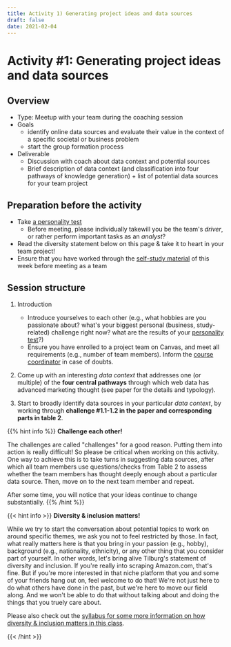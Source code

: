 ```yaml
---
title: Activity 1) Generating project ideas and data sources
draft: false
date: 2021-02-04
---
```


# Activity #1: Generating project ideas and data sources

## Overview
- Type: Meetup with your team during the coaching session 
- Goals
  - identify online data sources and evaluate their value in the context of a specific societal or business problem
  - start the group formation process 
- Deliverable
  - Discussion with coach about data context and potential sources
  - Brief description of data context (and classification into four pathways of knowledge generation) + list of potential data sources for your team project


## Preparation before the activity

- Take [a personality test](https://www.123test.com/team-roles-test/)
  - Before meeting, please individually takewill you be the team's *driver*, or rather perform important tasks as an *analyst*?
- Read the diversity statement below on this page & take it to heart in your team project!
- Ensure that you have worked through the [self-study material](/docs/modules/week2) of this week before meeting as a team

## Session structure

1. Introduction
    -  Introduce yourselves to each other (e.g., what hobbies are you passionate about? what's your biggest personal (business, study-related) challenge right now? what are the results of your [personality test](https://www.123test.com/team-roles-test/)?)
    - Ensure you have enrolled to a project team on Canvas, and meet all requirements (e.g., number of team members). Inform the [course coordinator](/docs/course/support) in case of doubts.

2. Come up with an interesting *data context* that addresses one (or multiple) of the __four central pathways__ through which web data has advanced marketing thought (see paper for the details and typology).

3. Start to broadly identify data sources in your particular *data context*, by working through __challenge #1.1-1.2 in the paper and corresponding parts in table 2__.

<!--
4. Submit a brief document on Canvas (PDF), containing your team number and two sections:
    - Motivation of your data context (why do you think it's important?!), and explanation which four pathways are being addressed [100 words]
    - A list of data sources (including links) that you are considering to use (does not need to be your final decision!). Explicitly mention web scraping vs. APIs for each source. [max. 10]
-->

{{% hint info %}}
__Challenge each other!__

The challenges are called "challenges" for a good reason. Putting them into action is really difficult! So please be critical when working on this activity. One way to achieve this is to take turns in suggesting data sources, after which all team members use questions/checks from Table 2 to assess whether the team members has thought deeply enough about a particular data source. Then, move on to the next team member and repeat.

After some time, you will notice that your ideas continue to change substantially.
{{% /hint %}}

{{< hint info >}}
__Diversity & inclusion matters!__

While we try to start the conversation about potential topics to work on around specific themes, we ask you not to feel restricted by those. In fact, what really matters here is that you bring in your passion (e.g., hobby), background (e.g., nationality, ethnicity), or any other thing that you consider part of yourself. In other words, let's bring alive Tilburg's statement of diversity and inclusion. If you're really into scraping Amazon.com, that's fine. But if you're more interested in that niche platform that you and some of your friends hang out on, feel welcome to do that! We're not just here to do what others have done in the past, but we're here to move our field along. And we won't be able to do that without talking about and doing the things that you truely care about.

Please also check out the [syllabus for some more information on how diversity & inclusion matters in this class](/docs/course/).

{{< /hint >}}

